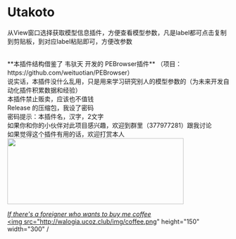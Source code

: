 # Utakoto
从View窗口选择获取模型信息插件，方便查看模型参数，凡是label都可点击复制到剪贴板，到对应label粘贴即可，方便改参数

<br/>
**本插件结构借鉴了 韦驮天 开发的 PEBrowser插件**
（项目：https://github.com/weituotian/PEBrowser）

<br/>
说实话，本插件没什么乱用，只是用来学习研究别人的模型参数的（为未来开发自动化插件积累数据和经验）
<br/>
本插件禁止贩卖，应该也不值钱
<br/>
Release 的压缩包，我设了密码
<br/>
密码提示：本插件名，汉字，2文字
<br/>
如果你和你的小伙伴对此项目感兴趣，欢迎到群里（377977281）跟我讨论
<br/>
如果觉得这个插件有用的话，欢迎打赏本人
<a href="http://walogia.ucoz.club/donate.html" target="_blank">
    <img  src="https://c1.staticflickr.com/5/4891/32909597848_f042487d54_b.jpg"  height="150" width="400" /
</a>

*If there's a foreigner who wants to buy me coffee*
   <br/>
<a href="https://ko-fi.com/walogia " target="_blank">
    <img  src="http://walogia.ucoz.club/img/coffee.png"  height="150" width="300" /
</a>
